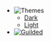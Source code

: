- ![Themes](https://docs.jgapi.dev/assets/img/Brightness.svg)
    - <a href="#" data-link-title="Dark">Dark</a>
    - <a href="#" data-link-title="Light">Light</a>
- [![Guilded](https://docs.jgapi.dev/assets/img/Guilded.svg)](https://guilded.gg/JGAPI)